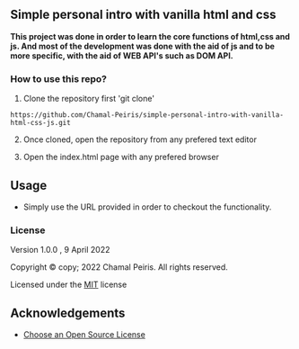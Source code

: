 ## Simple personal intro with vanilla html and css


**This project was done in order to learn the core functions of html,css and js. And most of the development was done with the aid of js and to be more specific, with the aid of WEB API's such as DOM API.**


### How to use this repo?

1. Clone the repository first  'git clone'

``https://github.com/Chamal-Peiris/simple-personal-intro-with-vanilla-html-css-js.git``

2. Once cloned, open the repository from any prefered text editor

3. Open the index.html page with any prefered browser





## Usage

* Simply use the URL provided in order to checkout the functionality.


### License

Version 1.0.0 , 9 April 2022

Copyright © copy; 2022 Chamal Peiris. All rights reserved.

Licensed under the [MIT](LICENSE) license

## Acknowledgements

* [Choose an Open Source License](https://choosealicense.com)
